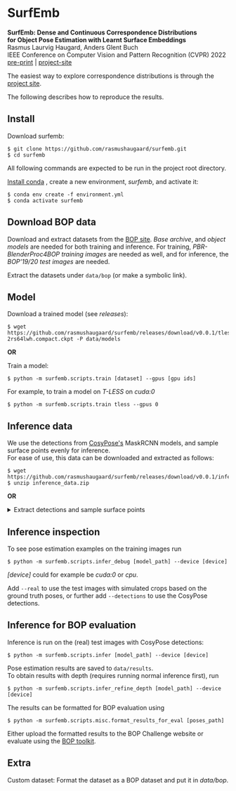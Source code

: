 # SurfEmb

**SurfEmb: Dense and Continuous Correspondence Distributions  
for Object Pose Estimation with Learnt Surface Embeddings**  
Rasmus Laurvig Haugard, Anders Glent Buch  
IEEE Conference on Computer Vision and Pattern Recognition (CVPR) 2022  
[pre-print](https://arxiv.org/abs/2111.13489) |
[project-site](https://surfemb.github.io/)

The easiest way to explore correspondence distributions is through the [project site](https://surfemb.github.io/).

The following describes how to reproduce the results.

## Install

Download surfemb:

```shell
$ git clone https://github.com/rasmushaugaard/surfemb.git
$ cd surfemb
```

All following commands are expected to be run in the project root directory.

[Install conda](https://docs.conda.io/projects/conda/en/latest/user-guide/install/index.html)
, create a new environment, *surfemb*, and activate it:

```shell
$ conda env create -f environment.yml
$ conda activate surfemb
```

## Download BOP data

Download and extract datasets from the [BOP site](https://bop.felk.cvut.cz/datasets/).
*Base archive*, and *object models* are needed for both training and inference. For training, *PBR-BlenderProc4BOP
training images* are needed as well, and for inference, the *BOP'19/20 test images* are needed.

Extract the datasets under ```data/bop``` (or make a symbolic link).

## Model

Download a trained model (see *releases*):

```shell
$ wget https://github.com/rasmushaugaard/surfemb/releases/download/v0.0.1/tless-2rs64lwh.compact.ckpt -P data/models
```

**OR**

Train a model:

```shell
$ python -m surfemb.scripts.train [dataset] --gpus [gpu ids]
```

For example, to train a model on *T-LESS* on *cuda:0*

```shell
$ python -m surfemb.scripts.train tless --gpus 0
```

## Inference data

We use the detections from [CosyPose's](https://github.com/ylabbe/cosypose) MaskRCNN models, and sample surface points
evenly for inference.  
For ease of use, this data can be downloaded and extracted as follows:

```shell
$ wget https://github.com/rasmushaugaard/surfemb/releases/download/v0.0.1/inference_data.zip
$ unzip inference_data.zip
```

**OR**

<details>
<summary>Extract detections and sample surface points</summary>

### Surface samples

First, flip the normals of ITODD object 18, which is inside out. Then remove invisible parts of the object

```shell
$ python -m surfemb.scripts.misc.surface_samples_remesh_visible [dataset] 
```

sample points evenly from the mesh surface

```shell
$ python -m surfemb.scripts.misc.surface_samples_sample_even [dataset] 
```

and recover the normals for the sampled points.

```shell
$ python -m surfemb.scripts.misc.surface_samples_recover_normals [dataset] 
```

### Detection results

Download CosyPose in the same directory as SurfEmb was downloaded in, install CosyPose and follow their guide to
download their BOP-trained detection results. Then:

```shell
$ python -m surfemb.scripts.misc.load_detection_results [dataset]
```

</details>

## Inference inspection

To see pose estimation examples on the training images run

```shell
$ python -m surfemb.scripts.infer_debug [model_path] --device [device]
```

*[device]* could for example be *cuda:0* or *cpu*.

Add ```--real``` to use the test images with simulated crops based on the ground truth poses, or further
add ```--detections``` to use the CosyPose detections.

## Inference for BOP evaluation

Inference is run on the (real) test images with CosyPose detections:

```shell
$ python -m surfemb.scripts.infer [model_path] --device [device]
```

Pose estimation results are saved to ```data/results```.  
To obtain results with depth (requires running normal inference first), run

```shell
$ python -m surfemb.scripts.infer_refine_depth [model_path] --device [device]
```

The results can be formatted for BOP evaluation using

```shell
$ python -m surfemb.scripts.misc.format_results_for_eval [poses_path]
```

Either upload the formatted results to the BOP Challenge website or evaluate using
the [BOP toolkit](https://github.com/thodan/bop_toolkit).

## Extra

Custom dataset:
Format the dataset as a BOP dataset and put it in *data/bop*.